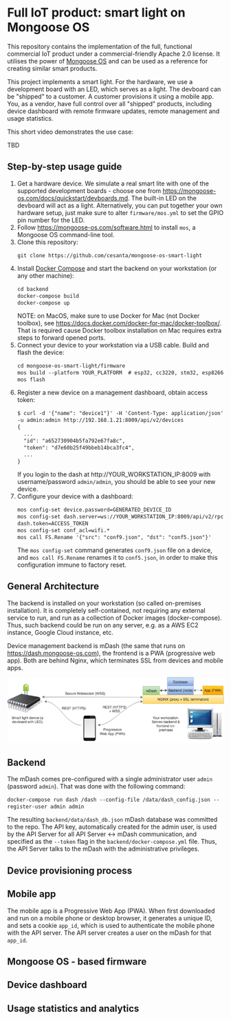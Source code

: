 # Full IoT product: smart light on Mongoose OS

This repository contains the implementation of the full, functional commercial IoT product under a commercial-friendly Apache 2.0 license.
It utilises the power of [Mongoose OS](https://mongoose-os.com) and can be used as a reference for creating similar smart products.

This project implements a smart light. For the hardware, we use a development board with an LED, which serves as a light. The devboard can be
"shipped" to a customer. A customer provisions it using a mobile app.
You, as a vendor, have full control
over all "shipped" products, including device
dashboard with remote firmware updates, remote management and usage statistics.

This short video demonstrates the use case:

TBD

## Step-by-step usage guide

1. Get a hardware device. We simulate a real smart lite with one of the
   supported development boards - choose one from https://mongoose-os.com/docs/quickstart/devboards.md. The built-in LED
   on the devboard will act as a light. Alternatively, you can put together
   your own hardware setup, just make sure to alter `firmware/mos.yml` to set
   the GPIO pin number for the LED.
2. Follow https://mongoose-os.com/software.html to
   install `mos`, a Mongoose OS command-line tool.
3. Clone this repository:
   ```
   git clone https://github.com/cesanta/mongoose-os-smart-light
   ```
5. Install [Docker Compose](https://docs.docker.com/compose/) and
   start the backend on your workstation (or any other machine):
   ```
   cd backend
   docker-compose build
   docker-compose up
   ```
   NOTE: on MacOS, make sure to use Docker for Mac (not Docker toolbox),
   see https://docs.docker.com/docker-for-mac/docker-toolbox/. That is
   required cause Docker toolbox installation on Mac requires extra steps
   to forward opened ports.
6. Connect your device to your workstation via a USB cable. Build and
   flash the device:
   ```
   cd mongoose-os-smart-light/firmware
   mos build --platform YOUR_PLATFORM  # esp32, cc3220, stm32, esp8266
   mos flash
   ```
8. Register a new device on a management dashboard, obtain access token:
   ```
   $ curl -d '{"name": "device1"}' -H 'Content-Type: application/json' -u admin:admin http://192.168.1.21:8009/api/v2/devices
   {
     ...
     "id": "a652730904b5fa792e67fa8c",
     "token": "d7e60b25f49bbeb14bca3fc4",
     ...
   }
   ```
   If you login to the dash at http://YOUR_WORKSTATION_IP:8009 with
   username/password `admin/admin`, you should be able to see your new device.
9. Configure your device with a dashboard:
   ```
   mos config-set device.password=GENERATED_DEVICE_ID
   mos config-set dash.server=ws://YOUR_WORKSTATION_IP:8009/api/v2/rpc dash.token=ACCESS_TOKEN
   mos config-set conf_acl=wifi.*
   mos call FS.Rename '{"src": "conf9.json", "dst": "conf5.json"}'
   ```
   The `mos config-set` command generates `conf9.json` file on a device,
   and `mos call FS.Rename` renames it to `conf5.json`, in order to make this
   configuration immune to factory reset. 


## General Architecture

The backend is installed on your workstation (so called on-premises
installation). It is completely self-contained, not requiring any external
service to run, and run as a collection of Docker images (docker-compose).
Thus, such backend could be run on any server, e.g. as a AWS EC2 instance,
Google Cloud instance, etc.


Device management backend is mDash (the same that runs on
https://dash.mongoose-os.com), the frontend is a PWA (progressive web app).
Both are behind Nginx, which terminates SSL from devices and mobile apps.

<img src="media/a1.png" class="mw-100" />

## Backend

The mDash comes pre-configured with a single administrator user `admin`
(password `admin`). That was done with the following command:

```
docker-compose run dash /dash --config-file /data/dash_config.json --register-user admin admin
```

The resulting `backend/data/dash_db.json` mDash database was committed to
the repo. The API key, automatically created for the admin user, is used
by the API Server for all API Server <-> mDash communication, and specified
as the `--token` flag in the `backend/docker-compose.yml` file. Thus,
the API Server talks to the mDash with the administrative privileges.

## Device provisioning process

## Mobile app

The mobile app is a Progressive Web App (PWA). When first downloaded and run
on a mobile phone or desktop browser, it generates a unique ID, and sets
a cookie `app_id`, which is used to authenticate the mobile phone with the
API server. The API server creates a user on the mDash for that `app_id`.

## Mongoose OS - based firmware

## Device dashboard

## Usage statistics and analytics
